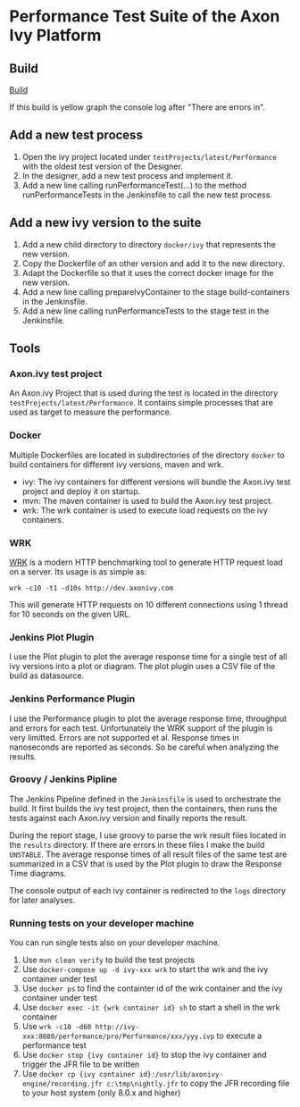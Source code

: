 # Performance Test Suite of the Axon Ivy Platform

## Build

[Build](https://jenkins.ivyteam.io/job/performance-tests/job/master/)

If this build is yellow graph the console log after "There are errors in".

## Add a new test process

1. Open the ivy project located under `testProjects/latest/Performance` with the oldest test version of the Designer.
2. In the designer, add a new test process and implement it.
3. Add a new line calling runPerformanceTest(...) to the method runPerformanceTests in the Jenkinsfile to call the new test process.

## Add a new ivy version to the suite

1. Add a new child directory to directory `docker/ivy` that represents the new version.
2. Copy the Dockerfile of an other version and add it to the new directory.
3. Adapt the Dockerfile so that it uses the correct docker image for the new version.
4. Add a new line calling prepareIvyContainer to the stage build-containers in the Jenkinsfile.
5. Add a new line calling runPerformanceTests to the stage test in the Jenkinsfile.

## Tools

### Axon.ivy test project

An Axon.ivy Project that is used during the test is located in the directory `testProjects/latest/Performance`. It contains simple processes
that are used as target to measure the performance.

### Docker

Multiple Dockerfiles are located in subdirectories of the directory `docker` to build containers for different ivy versions, maven and wrk.

- ivy: The ivy containers for different versions will bundle the Axon.ivy test project and deploy it on startup.
- mvn: The maven container is used to build the Axon.ivy test project.
- wrk: The wrk container is used to execute load requests on the ivy containers.

### WRK

[WRK](https://github.com/wg/wrk) is a modern HTTP benchmarking tool to generate HTTP request load on a server. Its usage is as simple as:

    wrk -c10 -t1 -d10s http://dev.axonivy.com
	
This will generate HTTP requests on 10 different connections using 1 thread for 10 seconds on the given URL.

### Jenkins Plot Plugin

I use the Plot plugin to plot the average response time for a single test of all ivy versions into a plot or diagram. The plot plugin uses a CSV file of the build as datasource. 

### Jenkins Performance Plugin

I use the Performance plugin to plot the average response time, throughput and errors for each test. Unfortunately the WRK support of the plugin is very limitted. 
Errors are not supported et al. Response times in nanoseconds are reported as seconds. 
So be careful when analyzing the results.

### Groovy / Jenkins Pipline

The Jenkins Pipeline defined in the `Jenkinsfile` is used to orchestrate the build. 
It first builds the ivy test project, then the containers, then runs the tests against each Axon.ivy version and finally reports the result.

During the report stage, I use groovy to parse the wrk result files located in the `results` directory. If there are errors in these files I make the build `UNSTABLE`. 
The average response times of all result files of the same test are summarized in a CSV that is used by the Plot plugin to draw the Response Time diagrams.

The console output of each ivy container is redirected to the `logs` directory for later analyses.

### Running tests on your developer machine

You can run single tests also on your developer machine. 

1. Use `mvn clean verify` to build the test projects
2. Use `docker-compose up -d ivy-xxx wrk` to start the wrk and the ivy container under test
3. Use `docker ps` to find the containter id of the wrk container and the ivy container under test
4. Use `docker exec -it {wrk container id} sh` to start a shell in the wrk container
5. Use `wrk -c10 -d60 http://ivy-xxx:8080/performance/pro/Performance/xxx/yyy.ivp` to execute a performance test
6. Use `docker stop {ivy container id}` to stop the ivy container and trigger the JFR file to be written
7. Use `docker cp {ivy container id}:/usr/lib/axonivy-engine/recording.jfr c:\tmp\nightly.jfr` to copy the JFR recording file to your host system (only 8.0.x and higher)
